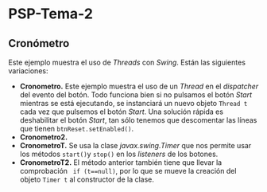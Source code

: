 # PSP-Tema-2
## Cronómetro
Este ejemplo muestra el uso de *Threads* con *Swing*. Están las siguientes variaciones:

 - **Cronometro.** Este ejemplo muestra el uso de un *Thread* en el *dispatcher* del evento del botón. Todo funciona bien si no pulsamos el botón *Start* mientras se está ejecutando,  se instanciará un nuevo objeto `Thread t` cada vez que pulsemos el botón *Start*. Una solución rápida es deshabilitar el botón *Start*, tan sólo tenemos que descomentar las líneas que tienen `btnReset.setEnabled()`.
 - **Cronometro2.**
 - **CronometroT.** Se usa la clase *javax.swing.Timer* que nos permite usar los métodos `start()`y `stop()` en los *listeners* de los botones.
 - **CronometroT2.** El método anterior también tiene que llevar la comprobación ` if (t==null)`,  por lo que se mueve la creación del objeto `Timer t` al constructor de la clase.



<!--stackedit_data:
eyJoaXN0b3J5IjpbNDExMTU4MDAwLC0xMzUyOTY3OTMsLTE0OT
c4MDA0NSwxMDgyNTE1OTY4LC0yMTM5NjY3MjcyLDExNjc2MDEy
MzVdfQ==
-->